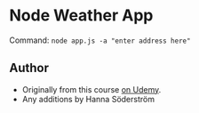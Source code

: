 # Node Weather App

Command: `node app.js -a "enter address here"`

## Author
- Originally from this course [on Udemy](https://www.udemy.com/the-complete-nodejs-developer-course-2).
- Any additions by Hanna Söderström
